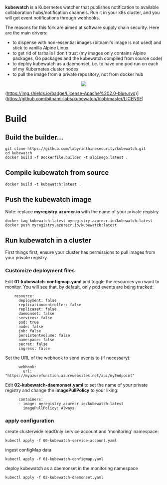 **kubewatch** is a Kubernetes watcher that publishes notification to available collaboration hubs/notification channels. Run it in your k8s cluster, and you will get event notifications through webhooks.

The reasons for this fork are aimed at software supply chain security. Here are the main drivers:
 - to dispense with non-essential images (bitnami's image is not used) and stick to vanilla Alpine Linux
 - to get rid of tarballs I don't trust (my images only contains Alpine packages, Go packages and the kubewatch compiled from source code)
 - to deploy kubewatch as a daemonset, i.e. to have one pod run on each of my Kubernetes cluster nodes
 - to pull the image from a private repository, not from docker hub

<p align="center">
  <img src="./docs/kubewatch-logo.jpeg">
</p>

(https://img.shields.io/badge/License-Apache%202.0-blue.svg)](https://github.com/bitnami-labs/kubewatch/blob/master/LICENSE)

# Build


## Build the builder...

```
git clone https://github.com/labyrinthinesecurity/kubewatch.git
cd kubewatch
docker build -f Dockerfile.builder -t alpinego:latest .
```

## Compile kubewatch from source
```
docker build -t kubewatch:latest .
```

## Push the kubewatch image 

Note: replace **myregistry.azurecr.io** with the name of your private registry

```
docker tag kubewatch:latest myregistry.azurecr.io/kubewatch:latest
docker push myregistry.azurecr.io/kubewatch:latest
```

## Run kubewatch in a cluster

First things first, ensure your cluster has permissions to pull images from your private registry.

### Customize deployment files

Edit **01-kubewatch-configmap.yaml** and toggle the resources you want to monitor. You will see that, by default, only pod events are being tracked:

```
    resource:
      deployment: false
      replicationcontroller: false
      replicaset: false
      daemonset: false
      services: false
      pod: true
      node: false
      job: false
      persistentvolume: false
      namespace: false
      secret: false
      ingress: false
```

Set the URL of the webhook to send events to (if necessary):

```
      webhook:
        url: "https://myazurefunction.azurewebsites.net/api/myEndpoint"
```

Edit **02-kubewatch-daemonset.yaml** to set the name of your private registry and change the **imagePullPolicy** to your liking:

```
      containers:
      - image: myregistry.azurecr.io/kubewatch:latest
        imagePullPolicy: Always
```

### apply configuration
create clusterwide readOnly service account and 'monitoring' namespace:
```
kubectl apply -f 00-kubewatch-service-account.yaml
```
ingest configMap data
```
kubectl apply -f 01-kubewatch-configmap.yaml
```
deploy kubewatch as a daemonset in the monitoring namespace
```
kubectl apply -f 02-kubewatch-daemonset.yaml
```

